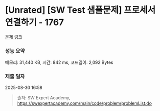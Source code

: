 # [Unrated] [SW Test 샘플문제] 프로세서 연결하기 - 1767 

[문제 링크](https://swexpertacademy.com/main/code/problem/problemDetail.do?contestProbId=AV4suNtaXFEDFAUf) 

### 성능 요약

메모리: 31,440 KB, 시간: 842 ms, 코드길이: 2,092 Bytes

### 제출 일자

2025-08-30 16:58



> 출처: SW Expert Academy, https://swexpertacademy.com/main/code/problem/problemList.do